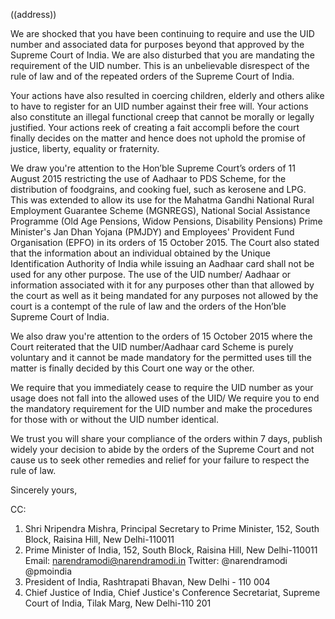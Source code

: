 ((address))

We are shocked that you have been continuing to require and use the UID number and associated data for purposes beyond that approved by the Supreme Court of India. We are also disturbed that you are mandating the requirement of the UID number. This is an unbelievable disrespect of the rule of law and of the repeated orders of the Supreme Court of India.

Your actions have also resulted in coercing children, elderly and others alike to have to register for an UID number against their free will. Your actions also constitute an illegal functional creep that cannot be morally or legally justified. Your actions reek of creating a fait accompli before the court finally decides on the matter and hence does not uphold the promise of justice, liberty, equality or fraternity.

We draw you're attention to the Hon’ble Supreme Court’s orders of 11 August 2015 restricting the use of Aadhaar to PDS Scheme, for the distribution of foodgrains, and cooking fuel, such as kerosene and LPG. This was extended to allow its use for the Mahatma Gandhi National Rural Employment Guarantee Scheme (MGNREGS), National Social Assistance Programme (Old Age Pensions, Widow Pensions, Disability Pensions) Prime Minister's Jan Dhan Yojana (PMJDY) and Employees' Provident Fund Organisation (EPFO) in its orders of 15 October 2015. The Court also stated that the information about an individual obtained by the Unique Identification Authority of India while issuing an Aadhaar card shall not be used for any other purpose. The use of the UID number/ Aadhaar or information associated with it for any purposes other than that allowed by the court as well as it being mandated for any purposes not allowed by the court is a contempt of the rule of law and the orders of the Hon’ble Supreme Court of India.

We also draw you're attention to the orders of 15 October 2015 where the Court reiterated that the UID number/Aadhaar card Scheme is purely voluntary and it cannot be made mandatory for the permitted uses till the matter is finally decided by this Court one way or the other.

We require that you immediately cease to require the UID number as your usage does not fall into the allowed uses of the UID/ We require you to end the mandatory requirement for the UID number and make the procedures for those with or without the UID number identical.

We trust you will share your compliance of the orders within 7 days, publish widely your decision to abide by the orders of the Supreme Court and not cause us to seek other remedies and relief for your failure to respect the rule of law.

Sincerely yours,

CC:

1. Shri Nripendra Mishra, Principal Secretary to Prime Minister, 152, South Block, Raisina Hill, New Delhi-110011
2. Prime Minister of India, 152, South Block, Raisina Hill, New Delhi-110011 Email: narendramodi@narendramodi.in Twitter: @narendramodi @pmoindia
3. President of India, Rashtrapati Bhavan, New Delhi - 110 004
4. Chief Justice of India, Chief Justice's Conference Secretariat, Supreme Court of India, Tilak Marg, New Delhi-110 201
